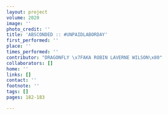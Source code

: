 ```yaml
---
layout: project
volume: 2020
image: ''
photo_credit: ''
title: 'ABSCONDED :: #UNPAIDLABORDAY'
first_performed: ''
place: ''
times_performed: ''
contributor: "DRAGONFLY \x7FAKA ROBIN LAVERNE WILSON\x80"
collaborators: []
home: ''
links: []
contact: ''
footnote: ''
tags: []
pages: 182-183

---
```




